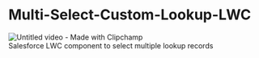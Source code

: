 # Multi-Select-Custom-Lookup-LWC

![Untitled video - Made with Clipchamp](https://user-images.githubusercontent.com/84064039/220930565-e6ac30a5-4c11-4aac-b8ff-ccf329bcda7f.gif)
</br>Salesforce LWC component to select multiple lookup records
